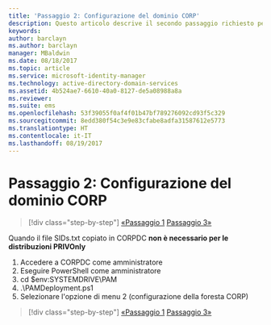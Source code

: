 ```yaml
---
title: 'Passaggio 2: Configurazione del dominio CORP'
description: Questo articolo descrive il secondo passaggio richiesto per configurare il dominio CORP che prevede l'esecuzione di uno script dopo che sids.txt viene copiato in CORPDC.
keywords: 
author: barclayn
ms.author: barclayn
manager: MBaldwin
ms.date: 08/18/2017
ms.topic: article
ms.service: microsoft-identity-manager
ms.technology: active-directory-domain-services
ms.assetid: 4b524ae7-6610-40a0-8127-de5a08988a8a
ms.reviewer: 
ms.suite: ems
ms.openlocfilehash: 53f39055f0af4f01b47bf789276092cd93f5c329
ms.sourcegitcommit: 8edd380f54c3e9e83cfabe8adfa31587612e5773
ms.translationtype: HT
ms.contentlocale: it-IT
ms.lasthandoff: 08/19/2017
---
```

# <a name="step-2-configuring-the-corp-domain"></a>Passaggio 2: Configurazione del dominio CORP

>[!div class="step-by-step"]
[«Passaggio 1](sp1-step1-configuring-priv-domain.md)
[Passaggio 3»](sp1-step3-installing-configuring-sql.md)

Quando il file SIDs.txt copiato in CORPDC **non è necessario per le distribuzioni PRIVOnly**

1. Accedere a CORPDC come amministratore
2. Eseguire PowerShell come amministratore
3. cd $env:SYSTEMDRIVE\PAM
4. .\PAMDeployment.ps1
5. Selezionare l'opzione di menu 2 (configurazione della foresta CORP)

>[!div class="step-by-step"]
[«Passaggio 1](sp1-step1-configuring-priv-domain.md)
[Passaggio 3»](sp1-step3-installing-configuring-sql.md)

